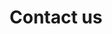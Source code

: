 ---
title: "Contact us"

contact:
  title: "We'd love to hear from you."
  content: "We'll answer every question you might have. Look forward to hearing from you"

  phone: "+98 02 296 4902"
  email: "martynas.samuilovas@gmail.com"

  contactForm:
    email: "platoltheme@gmail.com"
    mailSubject: "Message form C# Pulse"
    successMessage: "Thank you for your message! Please be patient. <br/> I will get back to you shortly."
    errorMessage: "Something went wrong. Please try again."
---